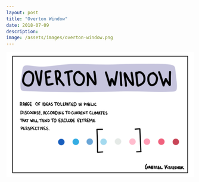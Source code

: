 ```yaml
---
layout: post
title: "Overton Window"
date: 2018-07-09
description: 
image: /assets/images/overton-window.png
---
```


![Overton Window](/assets/images/overton-window.png)
